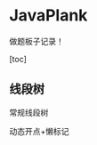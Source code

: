 # JavaPlank

做题板子记录！

[toc]

## 线段树

<div>
    <a herf="./SegmentTree.java">常规线段树</a>
    <p/>
    <a herf="./MyCalendar.java">动态开点+懒标记</a>
</div>

